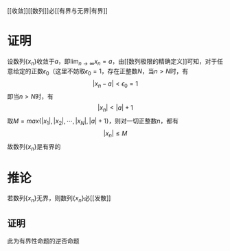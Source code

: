 [[收敛]][[数列]]必[[有界与无界|有界]]
# 证明
设数列$\{x_n\}$收敛于$a$，即$\lim_{n\to\infty}x_n=a$，由[[数列极限的精确定义]]可知，对于任意给定的正数$\epsilon_0$（这里不妨取$\epsilon_0=1$，存在正整数$N$，当$n>N$时，有
$$|x_n-a|<\epsilon_0=1$$
即当$n>N$时，有
$$|x_{n}|<|a|+1$$
取$M=max\{|x_{1}|,|x_{2}|,\cdots,|x_{N}|,|a|+1\}$，则对一切正整数$n$，都有
$$|x_{n}|\le M$$
故数列$\{x_{n}\}$是有界的

# 推论
若数列$\{x_{n}\}$无界，则数列$\{x_{n}\}$必[[发散]]
## 证明
此为有界性命题的逆否命题
